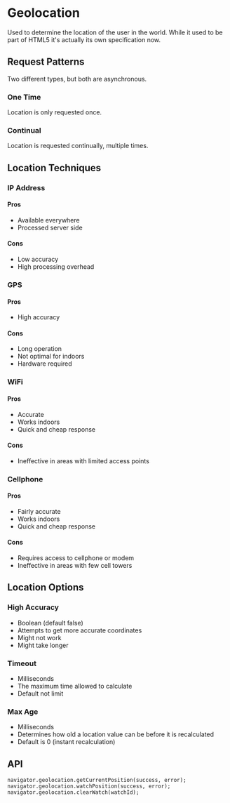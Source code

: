 # Geolocation

Used to determine the location of the user in the world.
While it used to be part of HTML5 it's actually its own specification now.

## Request Patterns

Two different types, but both are asynchronous.

### One Time

Location is only requested once.

### Continual

Location is requested continually, multiple times.

## Location Techniques
### IP Address
#### Pros

* Available everywhere
* Processed server side

#### Cons

* Low accuracy
* High processing overhead

### GPS
#### Pros

* High accuracy

#### Cons

* Long operation
* Not optimal for indoors
* Hardware required

### WiFi
#### Pros
* Accurate
* Works indoors
* Quick and cheap response

#### Cons
* Ineffective in areas with limited access points

### Cellphone
#### Pros
* Fairly accurate
* Works indoors
* Quick and cheap response

#### Cons
* Requires access to cellphone or modem
* Ineffective in areas with few cell towers

## Location Options
### High Accuracy
* Boolean (default false)
* Attempts to get more accurate coordinates
* Might not work
* Might take longer

### Timeout
* Milliseconds
* The maximum time allowed to calculate
* Default not limit

### Max Age
* Milliseconds
* Determines how old a location value can be before it is recalculated
* Default is 0 (instant recalculation)

## API

    navigator.geolocation.getCurrentPosition(success, error);
    navigator.geolocation.watchPosition(success, error);
    navigator.geolocation.clearWatch(watchId);
